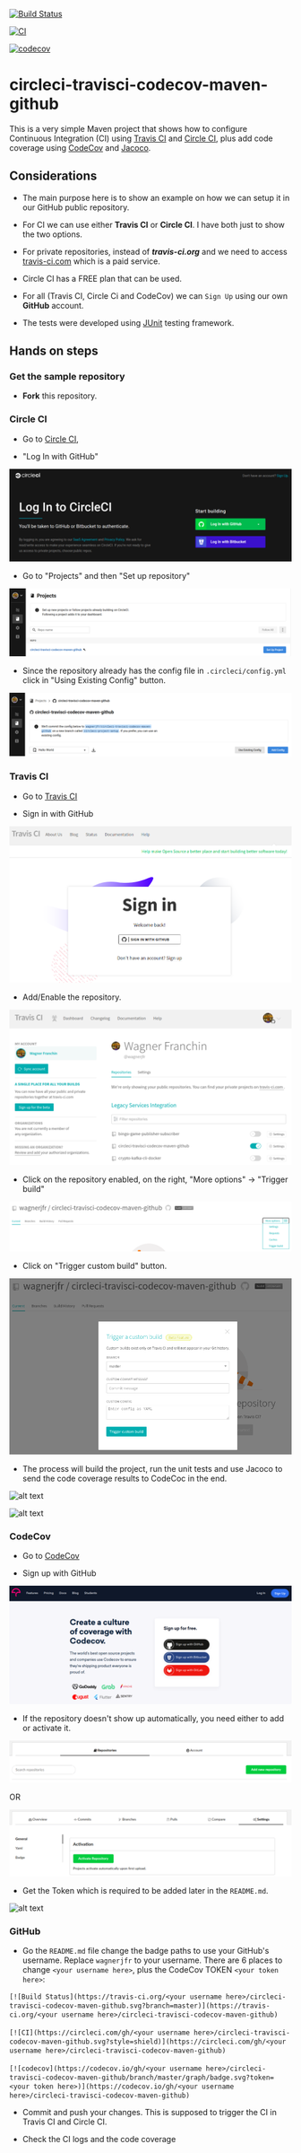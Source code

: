 [![Build Status](https://travis-ci.org/wagnerjfr/circleci-travisci-codecov-maven-github.svg?branch=master)](https://travis-ci.org/wagnerjfr/circleci-travisci-codecov-maven-github)

[![CI](https://circleci.com/gh/wagnerjfr/circleci-travisci-codecov-maven-github.svg?style=shield)](https://circleci.com/gh/wagnerjfr/circleci-travisci-codecov-maven-github)

[![codecov](https://codecov.io/gh/wagnerjfr/circleci-travisci-codecov-maven-github/branch/master/graph/badge.svg?token=8HT4ZAUADG)](https://codecov.io/gh/wagnerjfr/circleci-travisci-codecov-maven-github)

# circleci-travisci-codecov-maven-github
This is a very simple Maven project that shows how to configure Continuous Integration (CI) using [Travis CI](https://travis-ci.org/) and [Circle CI](https://circleci.com/),
plus add code coverage using [CodeCov](https://codecov.io/) and [Jacoco](https://www.eclemma.org/jacoco/).

## Considerations
- The main purpose here is to show an example on how we can setup it in our GitHub public repository.

- For CI we can use either **Travis CI** or **Circle CI**. I have both just to show the two options.

- For private repositories, instead of ***travis-ci.org*** and we need to access [travis-ci.com](https://travis-ci.com/) which is a paid service.

- Circle CI has a FREE plan that can be used.

- For all (Travis CI, Circle Ci and CodeCov) we can `Sign Up` using our own **GitHub** account.

- The tests were developed using [JUnit](https://junit.org/junit5/) testing framework.

## Hands on steps

### Get the sample repository

- **Fork** this repository.

### Circle CI

- Go to [Circle CI](https://circleci.com/vcs-authorize/), 

- "Log In with GitHub"

![alt text](https://github.com/wagnerjfr/circleci-travisci-codecov-maven-github/blob/master/resources/circleci/1.png)

- Go to "Projects" and then "Set up repository"

![alt text](https://github.com/wagnerjfr/circleci-travisci-codecov-maven-github/blob/master/resources/circleci/2.png)

- Since the repository already has the config file in `.circleci/config.yml` click in "Using Existing Config" button.

![alt text](https://github.com/wagnerjfr/circleci-travisci-codecov-maven-github/blob/master/resources/circleci/3.png)

### Travis CI

- Go to [Travis CI](https://travis-ci.org/)

- Sign in with GitHub

![alt text](https://github.com/wagnerjfr/circleci-travisci-codecov-maven-github/blob/master/resources/travisci/1.png)
 
- Add/Enable the repository.

![alt text](https://github.com/wagnerjfr/circleci-travisci-codecov-maven-github/blob/master/resources/travisci/2.png)

- Click on the repository enabled, on the right, "More options" → "Trigger build"

![alt text](https://github.com/wagnerjfr/circleci-travisci-codecov-maven-github/blob/master/resources/travisci/3.png)

- Click on "Trigger custom build" button.

![alt text](https://github.com/wagnerjfr/circleci-travisci-codecov-maven-github/blob/master/resources/travisci/4.png)

- The process will build the project, run the unit tests and use Jacoco to send the code coverage results to CodeCoc in the end.

![alt text](https://github.com/wagnerjfr/circleci-travisci-codecov-maven-github/blob/master/resources/travisci/5.png)

![alt text](https://github.com/wagnerjfr/circleci-travisci-codecov-maven-github/blob/master/resources/travisci/6.png)

### CodeCov

- Go to [CodeCov](https://codecov.io/)

- Sign up with GitHub

![alt text](https://github.com/wagnerjfr/circleci-travisci-codecov-maven-github/blob/master/resources/codecov/1.png)
 
- If the repository doesn't show up automatically, you need either to add or activate it.

![alt text](https://github.com/wagnerjfr/circleci-travisci-codecov-maven-github/blob/master/resources/codecov/2.png)

OR

![alt text](https://github.com/wagnerjfr/circleci-travisci-codecov-maven-github/blob/master/resources/codecov/3.png)

- Get the Token which is required to be added later in the `README.md`.

![alt text](https://github.com/wagnerjfr/circleci-travisci-codecov-maven-github/blob/master/resources/codecov/4.png)

### GitHub

- Go the `README.md` file change the badge paths to use your GitHub's username. Replace `wagnerjfr` to your username.
There are 6 places to change `<your username here>`, plus the CodeCov TOKEN `<your token here>`:
```
[![Build Status](https://travis-ci.org/<your username here>/circleci-travisci-codecov-maven-github.svg?branch=master)](https://travis-ci.org/<your username here>/circleci-travisci-codecov-maven-github)

[![CI](https://circleci.com/gh/<your username here>/circleci-travisci-codecov-maven-github.svg?style=shield)](https://circleci.com/gh/<your username here>/circleci-travisci-codecov-maven-github)

[![codecov](https://codecov.io/gh/<your username here>/circleci-travisci-codecov-maven-github/branch/master/graph/badge.svg?token=<your token here>)](https://codecov.io/gh/<your username here>/circleci-travisci-codecov-maven-github)
``` 
- Commit and push your changes. This is supposed to trigger the CI in Travis CI and Circle CI.

- Check the CI logs and the code coverage

